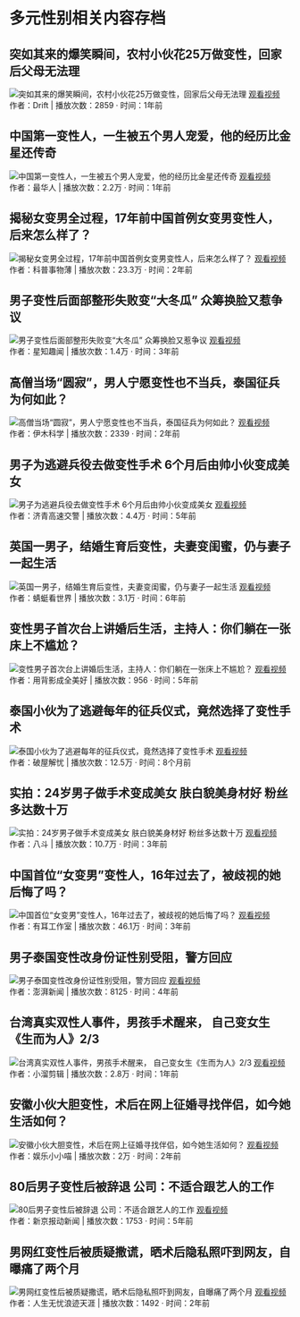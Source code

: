 # 多元性别相关内容存档

## 突如其来的爆笑瞬间，农村小伙花25万做变性，回家后父母无法理
![突如其来的爆笑瞬间，农村小伙花25万做变性，回家后父母无法理](//p3-sign.bdxiguaimg.com/tos-cn-i-0004/oE2IA3yEVOAXB7JpweLQALDAknW9bAAejAEfDE~tplv-pk90l89vgd-crop-center:864:486.jpeg?appId=1768&biz_tag=video1609_custom%2Fnone&channelId=0&customType=custom%2Fnone&from=401_large_image_list&imageType=video1609&isImmersiveScene=0&is_stream=0&lk3s=9d3f5bff&logId=20250114210117C1DB5397AFEC96C54CEB&requestFrom=401&x-expires=1768395678&x-signature=dCD3%2F9O4ToqJppYYV2zVpYaggI8%3D)
[观看视频](https://www.ixigua.com/7270041054940758539?& "突如其来的爆笑瞬间，农村小伙花25万做变性，回家后父母无法理")  
作者：Drift | 播放次数：2859 · 时间：1年前

## 中国第一变性人，一生被五个男人宠爱，他的经历比金星还传奇
![中国第一变性人，一生被五个男人宠爱，他的经历比金星还传奇](//p3-sign.bdxiguaimg.com/tos-cn-i-0004/d22446b397204e98a270aab85a3be590~tplv-pk90l89vgd-crop-center:864:486.jpeg?appId=1768&biz_tag=video1609_custom%2Fnone&channelId=0&customType=custom%2Fnone&from=401_large_image_list&imageType=video1609&isImmersiveScene=0&is_stream=0&lk3s=9d3f5bff&logId=20250114210117C1DB5397AFEC96C54CEB&requestFrom=401&x-expires=1768395678&x-signature=Deotkold%2FEW5kadEYdWIFeBC9PU%3D)
[观看视频](https://www.ixigua.com/7208808386215969335?& "中国第一变性人，一生被五个男人宠爱，他的经历比金星还传奇")  
作者：最华人 | 播放次数：2.2万 · 时间：1年前

## 揭秘女变男全过程，17年前中国首例女变男变性人，后来怎么样了？
![揭秘女变男全过程，17年前中国首例女变男变性人，后来怎么样了？](//p26-sign.bdxiguaimg.com/tos-cn-i-0004/30892fc953374bbb9c996ca769fa0dbb~tplv-pk90l89vgd-crop-center:864:486.jpeg?appId=1768&biz_tag=video1609_custom%2Fnone&channelId=0&customType=custom%2Fnone&from=401_large_image_list&imageType=video1609&isImmersiveScene=0&is_stream=0&lk3s=9d3f5bff&logId=20250114210117C1DB5397AFEC96C54CEB&requestFrom=401&x-expires=1768395678&x-signature=sx%2Fw8h5L7qcPzju7R3nELwoakQc%3D)
[观看视频](https://www.ixigua.com/7140571119668429325?& "揭秘女变男全过程，17年前中国首例女变男变性人，后来怎么样了？")  
作者：科普事物薄 | 播放次数：23.3万 · 时间：2年前

## 男子变性后面部整形失败变“大冬瓜”  众筹换脸又惹争议
![男子变性后面部整形失败变“大冬瓜”  众筹换脸又惹争议](//p3-sign.bdxiguaimg.com/tos-cn-i-0004/a464c104b59947f78fc36c8173401bb8~tplv-pk90l89vgd-crop-center:864:486.jpeg?appId=1768&biz_tag=video1609_custom%2Fnone&channelId=0&customType=custom%2Fnone&from=401_large_image_list&imageType=video1609&isImmersiveScene=0&is_stream=0&lk3s=9d3f5bff&logId=20250114210117C1DB5397AFEC96C54CEB&requestFrom=401&x-expires=1768395678&x-signature=6YvY7m2PtSSmqmXkilW9kZkIGfk%3D)
[观看视频](https://www.ixigua.com/6952317383914553864?& "男子变性后面部整形失败变“大冬瓜”  众筹换脸又惹争议")  
作者：星知趣闻 | 播放次数：1.4万 · 时间：3年前

## 高僧当场“圆寂”，男人宁愿变性也不当兵，泰国征兵为何如此？
![高僧当场“圆寂”，男人宁愿变性也不当兵，泰国征兵为何如此？](//p3-sign.bdxiguaimg.com/tos-cn-i-0004/e7de6940127e4c43b18500500a0a5eef~tplv-pk90l89vgd-crop-center:864:486.jpeg?appId=1768&biz_tag=video1609_custom%2Fnone&channelId=0&customType=custom%2Fnone&from=401_large_image_list&imageType=video1609&isImmersiveScene=0&is_stream=0&lk3s=9d3f5bff&logId=20250114210117C1DB5397AFEC96C54CEB&requestFrom=401&x-expires=1768395678&x-signature=PQy6fk94%2F5nqOcOVoqu0JefI98M%3D)
[观看视频](https://www.ixigua.com/7167195645945184802?& "高僧当场“圆寂”，男人宁愿变性也不当兵，泰国征兵为何如此？")  
作者：伊木科学 | 播放次数：2339 · 时间：2年前

## 男子为逃避兵役去做变性手术 6个月后由帅小伙变成美女
![男子为逃避兵役去做变性手术 6个月后由帅小伙变成美女](//p3-sign.bdxiguaimg.com/tos-cn-i-0004/911731b004e44b309b682ac02710cd30~tplv-pk90l89vgd-crop-center:864:486.jpeg?appId=1768&biz_tag=video1609_custom%2Fnone&channelId=0&customType=custom%2Fnone&from=401_large_image_list&imageType=video1609&isImmersiveScene=0&is_stream=0&lk3s=9d3f5bff&logId=20250114210117C1DB5397AFEC96C54CEB&requestFrom=401&x-expires=1768395678&x-signature=Z3MK2paGX1dE3W%2FnybGneTBLjWQ%3D)
[观看视频](https://www.ixigua.com/6652842597062541837?& "男子为逃避兵役去做变性手术 6个月后由帅小伙变成美女")  
作者：济青高速交警 | 播放次数：4.4万 · 时间：5年前

## 英国一男子，结婚生育后变性，夫妻变闺蜜，仍与妻子一起生活
![英国一男子，结婚生育后变性，夫妻变闺蜜，仍与妻子一起生活](//p3-sign.bdxiguaimg.com/pgc-image/152237314844751659e51b2~tplv-pk90l89vgd-crop-center:864:486.jpeg?appId=1768&biz_tag=video1609_custom%2Fnone&channelId=0&customType=custom%2Fnone&from=401_large_image_list&imageType=video1609&isImmersiveScene=0&is_stream=0&lk3s=9d3f5bff&logId=20250114210117C1DB5397AFEC96C54CEB&requestFrom=401&x-expires=1768395678&x-signature=AWu3Oa4NMrhIf3ecczPINYaJHDk%3D)
[观看视频](https://www.ixigua.com/6538544286932140548?& "英国一男子，结婚生育后变性，夫妻变闺蜜，仍与妻子一起生活")  
作者：蜻蜓看世界 | 播放次数：3.1万 · 时间：6年前

## 变性男子首次台上讲婚后生活，主持人：你们躺在一张床上不尴尬？
![变性男子首次台上讲婚后生活，主持人：你们躺在一张床上不尴尬？](//p26-sign.bdxiguaimg.com/mosaic-legacy/1ba820001ee3f69adb620~tplv-pk90l89vgd-crop-center:864:486.jpeg?appId=1768&biz_tag=video1609_custom%2Fnone&channelId=0&customType=custom%2Fnone&from=401_large_image_list&imageType=video1609&isImmersiveScene=0&is_stream=0&lk3s=9d3f5bff&logId=20250114210117C1DB5397AFEC96C54CEB&requestFrom=401&x-expires=1768395678&x-signature=sS2OnuVHmT2WVBtVpbiWyXhWQLw%3D)
[观看视频](https://www.ixigua.com/6663650650682819085?& "变性男子首次台上讲婚后生活，主持人：你们躺在一张床上不尴尬？")  
作者：用背影成全美好 | 播放次数：956 · 时间：5年前

## 泰国小伙为了逃避每年的征兵仪式，竟然选择了变性手术
![泰国小伙为了逃避每年的征兵仪式，竟然选择了变性手术](//p26-sign.bdxiguaimg.com/tos-cn-i-pk90l89vgd/f3473dab8ec646b5bb785485811f2e79~tplv-pk90l89vgd-crop-center:864:486.jpeg?appId=1768&biz_tag=video1609_custom%2Fnone&channelId=0&customType=custom%2Fnone&from=401_large_image_list&imageType=video1609&isImmersiveScene=0&is_stream=0&lk3s=9d3f5bff&logId=20250114210117C1DB5397AFEC96C54CEB&requestFrom=401&x-expires=1768395678&x-signature=ARSqn6oyTFl57WxKyD145ACd6e4%3D)
[观看视频](https://www.ixigua.com/7365185870804025897?& "泰国小伙为了逃避每年的征兵仪式，竟然选择了变性手术")  
作者：破屋解忧 | 播放次数：12.5万 · 时间：8个月前

## 实拍：24岁男子做手术变成美女 肤白貌美身材好 粉丝多达数十万
![实拍：24岁男子做手术变成美女 肤白貌美身材好 粉丝多达数十万](https://p3-sign.bdxiguaimg.com/tos-cn-i-0004/70c9e791619e4d699ad794a731954b05~tplv-pk90l89vgd-crop-center:864:486.jpeg?appId=1768&biz_tag=video1609_custom%2Fnone&channelId=0&customType=custom%2Fnone&from=401_large_image_list&imageType=video1609&isImmersiveScene=0&is_stream=0&lk3s=9d3f5bff&logId=2025011421013068912EC8F36C1C50A483&requestFrom=401&x-expires=1768395691&x-signature=bclutiqy8mM71uTxL0HRXYr8PbA%3D)
[观看视频](https://www.ixigua.com/6937891513351275046?& "实拍：24岁男子做手术变成美女 肤白貌美身材好 粉丝多达数十万")  
作者：八斗 | 播放次数：10.7万 · 时间：3年前

## 中国首位“女变男”变性人，16年过去了，被歧视的她后悔了吗？
![中国首位“女变男”变性人，16年过去了，被歧视的她后悔了吗？](https://p26-sign.bdxiguaimg.com/tos-cn-i-0004/7f5c0dd8d7824024b4a34329a7163b9e~tplv-pk90l89vgd-crop-center:864:486.jpeg?appId=1768&biz_tag=video1609_custom%2Fnone&channelId=0&customType=custom%2Fnone&from=401_large_image_list&imageType=video1609&isImmersiveScene=0&is_stream=0&lk3s=9d3f5bff&logId=2025011421013068912EC8F36C1C50A483&requestFrom=401&x-expires=1768395691&x-signature=nmXzQ09IQhtLolOWfC2BivSFQ0s%3D)
[观看视频](https://www.ixigua.com/7031372352562659854?& "中国首位“女变男”变性人，16年过去了，被歧视的她后悔了吗？")  
作者：有耳工作室 | 播放次数：46.1万 · 时间：3年前

## 男子泰国变性改身份证性别受阻，警方回应
![男子泰国变性改身份证性别受阻，警方回应](https://p26-sign.bdxiguaimg.com/pgc-image/RveNpy1HvVnFuk~tplv-pk90l89vgd-crop-center:864:486.jpeg?appId=1768&biz_tag=video1609_custom%2Fnone&channelId=0&customType=custom%2Fnone&from=401_large_image_list&imageType=video1609&isImmersiveScene=0&is_stream=0&lk3s=9d3f5bff&logId=2025011421013068912EC8F36C1C50A483&requestFrom=401&x-expires=1768395691&x-signature=1LVLT6QtJ4JSf4CBbxonRMj%2B7dI%3D)
[观看视频](https://www.ixigua.com/6813633510675317262?& "男子泰国变性改身份证性别受阻，警方回应")  
作者：澎湃新闻 | 播放次数：8125 · 时间：4年前

## 台湾真实双性人事件，男孩手术醒来， 自己变女生《生而为人》2/3
![台湾真实双性人事件，男孩手术醒来， 自己变女生《生而为人》2/3](https://p26-sign.bdxiguaimg.com/tos-cn-i-pk90l89vgd/5ddfcc38cb044502aa73d8ca751ce886~tplv-pk90l89vgd-crop-center:864:486.jpeg?appId=1768&biz_tag=video1609_custom%2Fnone&channelId=0&customType=custom%2Fnone&from=401_large_image_list&imageType=video1609&isImmersiveScene=0&is_stream=0&lk3s=9d3f5bff&logId=2025011421013068912EC8F36C1C50A483&requestFrom=401&x-expires=1768395691&x-signature=VCB9xyqsbgVOJMiz3jzZ%2B2L74Zc%3D)
[观看视频](https://www.ixigua.com/7296490381532824116?& "台湾真实双性人事件，男孩手术醒来， 自己变女生《生而为人》2/3")  
作者：小溜剪辑 | 播放次数：2.8万 · 时间：1年前

## 安徽小伙大胆变性，术后在网上征婚寻找伴侣，如今她生活如何？
![安徽小伙大胆变性，术后在网上征婚寻找伴侣，如今她生活如何？](https://p3-sign.bdxiguaimg.com/tos-cn-i-0004/fc241c7e09c144b38d7511b00c8ca197~tplv-pk90l89vgd-crop-center:864:486.jpeg?appId=1768&biz_tag=video1609_custom%2Fnone&channelId=0&customType=custom%2Fnone&from=401_large_image_list&imageType=video1609&isImmersiveScene=0&is_stream=0&lk3s=9d3f5bff&logId=2025011421013068912EC8F36C1C50A483&requestFrom=401&x-expires=1768395691&x-signature=ld5RxMc1HTMtIgJLMljW2wDIPqc%3D)
[观看视频](https://www.ixigua.com/7108896363315888647?& "安徽小伙大胆变性，术后在网上征婚寻找伴侣，如今她生活如何？")  
作者：娱乐小小喵 | 播放次数：2万 · 时间：2年前

## 80后男子变性后被辞退 公司：不适合跟艺人的工作
![80后男子变性后被辞退 公司：不适合跟艺人的工作](https://p3-sign.bdxiguaimg.com/tos-cn-i-0004/791dd95f63254780bf889f51d6b19001~tplv-pk90l89vgd-crop-center:864:486.jpeg?appId=1768&biz_tag=video1609_custom%2Fnone&channelId=0&customType=custom%2Fnone&from=401_large_image_list&imageType=video1609&isImmersiveScene=0&is_stream=0&lk3s=9d3f5bff&logId=2025011421013068912EC8F36C1C50A483&requestFrom=401&x-expires=1768395691&x-signature=1gMDPKsjPsigakQAQyRDHsflKho%3D)
[观看视频](https://www.ixigua.com/6766854692023566860?& "80后男子变性后被辞退 公司：不适合跟艺人的工作")  
作者：新京报动新闻 | 播放次数：1753 · 时间：5年前

## 男网红变性后被质疑撒谎，晒术后隐私照吓到网友，自曝痛了两个月
![男网红变性后被质疑撒谎，晒术后隐私照吓到网友，自曝痛了两个月](https://p26-sign.bdxiguaimg.com/tos-cn-i-0026/c43cf5977cba495b8e1d33e366166038~tplv-pk90l89vgd-crop-center:864:486.jpeg?appId=1768&biz_tag=video1609_custom%2Fnone&channelId=0&customType=custom%2Fnone&from=401_large_image_list&imageType=video1609&isImmersiveScene=0&is_stream=0&lk3s=9d3f5bff&logId=2025011421013068912EC8F36C1C50A483&requestFrom=401&x-expires=1768395691&x-signature=fZ2mv0Tejjj7CQwdXENy59GQS4c%3D)
[观看视频](https://www.ixigua.com/7078810402338898440?& "男网红变性后被质疑撒谎，晒术后隐私照吓到网友，自曝痛了两个月")  
作者：人生无忧浪迹天涯 | 播放次数：1492 · 时间：2年前
<!-- tcd_original_link https://m.ixigua.com/s/%E5%8F%98%E6%80%A7%E7%94%B7%E6%96%B0%E9%97%BB -->
